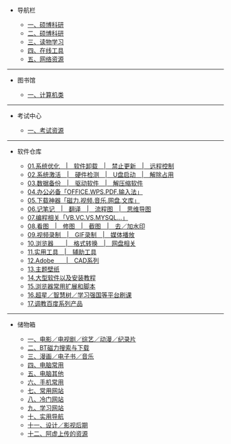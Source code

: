 - 导航栏

  - [一、硕博科研](shuobo.md)
  - [二、硕博科研](shuobo1.md)
  - [三、读物学习](1.1.ReadStudy.md)
  - [四、在线工具](1.2.OnlineTool.md)
  - [五、网络资源](1.3.ResourceSearch.md)
-----------------------------------------------

- 图书馆

  - [一、计算机类](2.1.ComputerBook.md)
-----------------------------------------------


- 考试中心

  - [一、考试资源](3.1.examination.md)
-----------------------------------------------

- 软件仓库

  - [01.系统优化　|　软件卸载　|　禁止更新　|　远程控制](ruanjian/1.md)
  - [02.系统激活　|　硬件检测　|　U盘启动　|　解除占用](ruanjian/2.md)
  - [03.数据备份　|　驱动软件　|　解压缩软件](ruanjian/3.md)
  - [04.办公必备「OFFICE.WPS.PDF.输入法」](ruanjian/4.md)
  - [05.下载神器「磁力.视频.音乐.网盘.文库」](ruanjian/5.md)
  - [06.记笔记　|　翻译　|　流程图　|　思维导图](ruanjian/6.md)
  - [07.编程相关「VB.VC.VS.MYSQL…」](ruanjian/7.md)
  - [08.看图　|　修图　|　截图　|　去／加水印](ruanjian/8.md)
  - [09.视频录制　|　GIF录制　|　媒体播放](ruanjian/9.md)
  - [10.浏览器　　|　格式转换　|　网盘相关](ruanjian/10md)
  - [11.实用工具　|　辅助工具](ruanjian/11md)
  - [12.Adobe　　|　CAD系列](ruanjian/12md)
  - [13.主题壁纸](ruanjian/13.md)
  - [14.大型软件以及安装教程](ruanjian/14.md)
  - [15.浏览器常用扩展和脚本](ruanjian/15.md)
  - [16.超星／智慧树／学习强国等平台刷课](ruanjian/16.md)
  - [17.调教百度系列产品](ruanjian/17.md)
-----------------------------------------------

- 储物箱

  - [一、电影／电视剧／综艺／动漫／纪录片](4.1.md)
  - [二、BT磁力搜索与下载](4.2.md)
  - [三、漫画／电子书／音乐](4.3.md)
  - [四、电脑常用](4.4.md)
  - [五、电脑其他](4.5.md)
  - [六、手机常用](4.6.md)
  - [七、常用网站](4.7.md)
  - [八、冷门网站](4.8.md)
  - [九、学习网站](4.9.md)
  - [十、实用导航](4.10.md)
  - [十一、设计／影视后期](4.11.md)
  - [十二、阿虚上传的资源](4.12.md)

    



